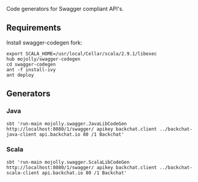 Code generators for Swagger compliant API's.

## Requirements

Install swagger-codegen fork:

    export SCALA_HOME=/usr/local/Cellar/scala/2.9.1/libexec
    hub mojolly/swagger-codegen
    cd swagger-codegen
    ant -f install-ivy
    ant deploy

## Generators

### Java

    sbt 'run-main mojolly.swagger.JavaLibCodeGen http://localhost:8080/1/swagger/ apikey backchat.client ../backchat-java-client api.backchat.io 80 /1 Backchat'

### Scala

    sbt 'run-main mojolly.swagger.ScalaLibCodeGen http://localhost:8080/1/swagger/ apikey backchat.client ../backchat-scala-client api.backchat.io 80 /1 Backchat'